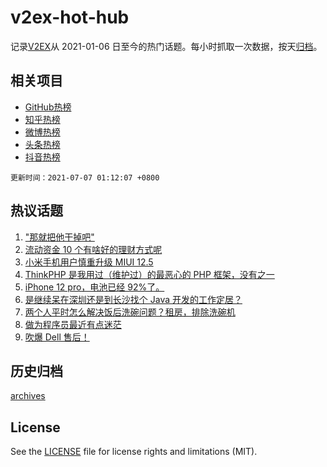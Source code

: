 # v2ex-hot-hub

 记录[V2EX](https://www.v2ex.com/)从 2021-01-06 日至今的热门话题。每小时抓取一次数据，按天[归档](archives)。
 
 ## 相关项目

- [GitHub热榜](https://github.com/snaildev/github-hot-hub)
- [知乎热榜](https://github.com/snaildev/zhihu-hot-hub)
- [微博热榜](https://github.com/snaildev/weibo-hot-hub)
- [头条热榜](https://github.com/snaildev/toutiao-hot-hub)
- [抖音热榜](https://github.com/snaildev/douyin-hot-hub)


 `更新时间：2021-07-07 01:12:07 +0800`

## 热议话题

1. ["那就把他干掉吧"](https://www.v2ex.com/t/787776)
1. [流动资金 10 个有啥好的理财方式呢](https://www.v2ex.com/t/787779)
1. [小米手机用户慎重升级 MIUI 12.5](https://www.v2ex.com/t/787752)
1. [ThinkPHP 是我用过（维护过）的最恶心的 PHP 框架，没有之一](https://www.v2ex.com/t/787809)
1. [iPhone 12 pro，电池已经 92%了。](https://www.v2ex.com/t/787765)
1. [是继续呆在深圳还是到长沙找个 Java 开发的工作定居？](https://www.v2ex.com/t/787884)
1. [两个人平时怎么解决饭后洗碗问题？租房，排除洗碗机](https://www.v2ex.com/t/787920)
1. [做为程序员最近有点迷茫](https://www.v2ex.com/t/787786)
1. [吹爆 Dell 售后！](https://www.v2ex.com/t/787805)

## 历史归档

[archives](archives)

## License

See the [LICENSE](LICENSE) file for license rights and limitations (MIT).
